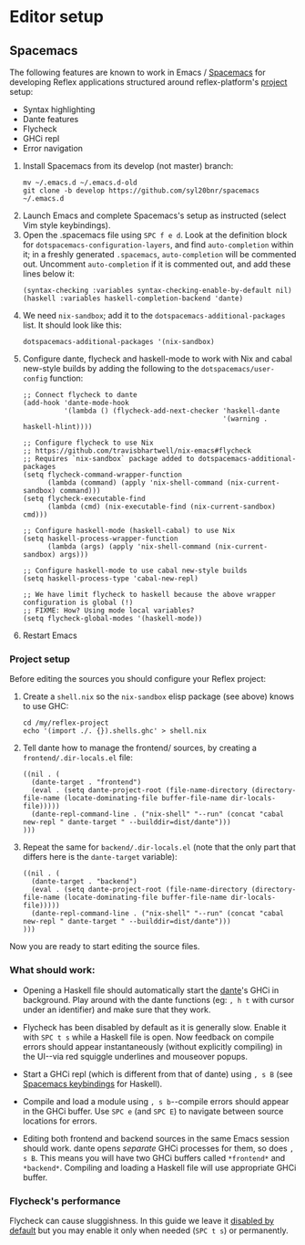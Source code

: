 # Editor setup

## Spacemacs

The following features are known to work in Emacs / [Spacemacs](https://github.com/syl20bnr/spacemacs) for developing Reflex applications structured around reflex-platform's [project](project-development.md) setup:

- Syntax highlighting
- Dante features
- Flycheck
- GHCi repl
- Error navigation

1. Install Spacemacs from its develop (not master) branch:
   ```
   mv ~/.emacs.d ~/.emacs.d-old
   git clone -b develop https://github.com/syl20bnr/spacemacs ~/.emacs.d
   ```
1. Launch Emacs and complete Spacemacs's setup as instructed (select Vim style keybindings).
1. Open the .spacemacs file using `SPC f e d`.   Look at the definition block for `dotspacemacs-configuration-layers`, and find `auto-completion` within it; in a freshly generated `.spacemacs`, `auto-completion` will be commented out.  Uncomment `auto-completion` if it is commented out, and add these lines below it:
   ```elisp
   (syntax-checking :variables syntax-checking-enable-by-default nil)
   (haskell :variables haskell-completion-backend 'dante)
   ```
1. We need `nix-sandbox`; add it to the `dotspacemacs-additional-packages` list. It should look like this:
   ```elisp
   dotspacemacs-additional-packages '(nix-sandbox)
   ```
1. Configure dante, flycheck and haskell-mode to work with Nix and cabal new-style builds by adding the following to the `dotspacemacs/user-config` function:
   ```elisp
   ;; Connect flycheck to dante
   (add-hook 'dante-mode-hook
             '(lambda () (flycheck-add-next-checker 'haskell-dante
                                                    '(warning . haskell-hlint))))
 
   ;; Configure flycheck to use Nix
   ;; https://github.com/travisbhartwell/nix-emacs#flycheck
   ;; Requires `nix-sandbox` package added to dotspacemacs-additional-packages
   (setq flycheck-command-wrapper-function
         (lambda (command) (apply 'nix-shell-command (nix-current-sandbox) command)))
   (setq flycheck-executable-find
         (lambda (cmd) (nix-executable-find (nix-current-sandbox) cmd)))
 
   ;; Configure haskell-mode (haskell-cabal) to use Nix
   (setq haskell-process-wrapper-function
         (lambda (args) (apply 'nix-shell-command (nix-current-sandbox) args)))
 
   ;; Configure haskell-mode to use cabal new-style builds
   (setq haskell-process-type 'cabal-new-repl)
 
   ;; We have limit flycheck to haskell because the above wrapper configuration is global (!)
   ;; FIXME: How? Using mode local variables?
   (setq flycheck-global-modes '(haskell-mode))
   ```
1. Restart Emacs

### Project setup

Before editing the sources you should configure your Reflex project:

1. Create a `shell.nix` so the `nix-sandbox` elisp package (see above) knows to use GHC:
   ```
   cd /my/reflex-project
   echo '(import ./. {}).shells.ghc' > shell.nix
   ```
1. Tell dante how to manage the frontend/ sources, by creating a `frontend/.dir-locals.el` file:
   ```elisp
   ((nil . (
     (dante-target . "frontend")
     (eval . (setq dante-project-root (file-name-directory (directory-file-name (locate-dominating-file buffer-file-name dir-locals-file)))))
     (dante-repl-command-line . ("nix-shell" "--run" (concat "cabal new-repl " dante-target " --builddir=dist/dante")))
   )))
   ```
1. Repeat the same for `backend/.dir-locals.el` (note that the only part that differs here is the `dante-target` variable):
   ```elisp
   ((nil . (
     (dante-target . "backend")
     (eval . (setq dante-project-root (file-name-directory (directory-file-name (locate-dominating-file buffer-file-name dir-locals-file)))))
     (dante-repl-command-line . ("nix-shell" "--run" (concat "cabal new-repl " dante-target " --builddir=dist/dante")))
   )))
   ```

Now you are ready to start editing the source files.

### What should work:

- Opening a Haskell file should automatically start the [dante](https://github.com/jyp/dante)'s GHCi in background. Play around with the dante functions (eg: `, h t` with cursor under an identifier) and make sure that they work.

- Flycheck has been disabled by default as it is generally slow. Enable it with `SPC t s` while a Haskell file is open. Now feedback on compile errors should appear instantaneously (without explicitly compiling) in the UI--via red squiggle underlines and mouseover popups.

- Start a GHCi repl (which is different from that of dante) using `, s B` (see [Spacemacs keybindings](https://github.com/syl20bnr/spacemacs/tree/master/layers/%2Blang/haskell#key-bindings) for Haskell). 

- Compile and load a module using `, s b`--compile errors should appear in the GHCi buffer. Use `SPC e` (and `SPC E`) to navigate between source locations for errors.

- Editing both frontend and backend sources in the same Emacs session should work. dante opens *separate* GHCi processes for them, so does `, s B`. This means you will have two GHCi buffers called `*frontend*` and `*backend*`. Compiling and loading a Haskell file will use appropriate GHCi buffer.

### Flycheck's performance

Flycheck can cause sluggishness. In this guide we leave it [disabled by default](https://github.com/syl20bnr/spacemacs/tree/develop/layers/%2Bcheckers/syntax-checking#disabling-by-default) but you may enable it only when needed (`SPC t s`) or permanently.
